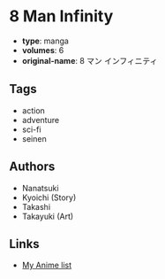 # 8 Man Infinity

-   **type**: manga
-   **volumes**: 6
-   **original-name**: 8 マン インフィニティ

## Tags

-   action
-   adventure
-   sci-fi
-   seinen

## Authors

-   Nanatsuki
-   Kyoichi (Story)
-   Takashi
-   Takayuki (Art)

## Links

-   [My Anime list](https://myanimelist.net/manga/68565/8_Man_Infinity)
